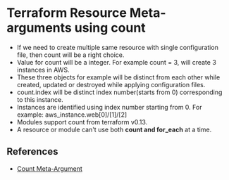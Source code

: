 # Terraform Resource Meta-arguments using count
- If we need to create multiple same resource with single configuration file, then count will be a right choice.
- Value for count will be a integer. For example count = 3, will create 3 instances in AWS.
- These three objects for example will be distinct from each other while created, updated or destroyed while applying configuration files.
- count.index will be distinct index number(starts from 0) corresponding to this instance.
- Instances are identified using index number starting from 0. For example: aws_instance.web[0]/[1]/[2]
- Modules support count from terraform v0.13.
- A resource or module can't use both **count and for_each** at a time.

## References
- [Count Meta-Argument](https://www.terraform.io/docs/language/meta-arguments/count.html)